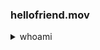 ### hellofriend.mov

<details>
  <summary>whoami</summary>
  
<img src="http://www.hackthebox.eu/badge/image/96780" alt="Hack The Box">
